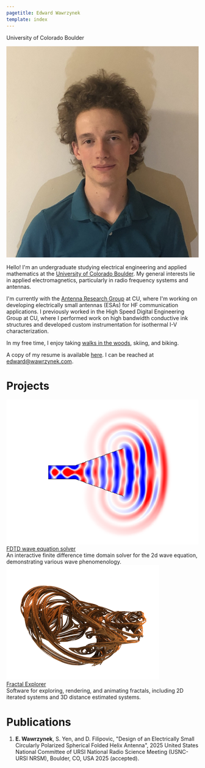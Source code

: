 ```yaml
---
pagetitle: Edward Wawrzynek
template: index
---
```


<p class="subtitle">University of Colorado Boulder</p>

<img src="images/edward_wawrzynek.jpg" class="headshot" alt="Edward R. Wawrzynek"/>

Hello! I'm an undergraduate studying electrical engineering and applied mathematics at the [University of Colorado Boulder](https://www.colorado.edu). My general interests lie in applied electromagnetics, particularly in radio frequency systems and antennas.

I'm currently with the [Antenna Research Group](https://www.colorado.edu/lab/antenna/) at CU, where I'm working on developing electrically small antennas (ESAs) for HF communication applications. I previously worked in the High Speed Digital Engineering Group at CU, where I performed work on high bandwidth conductive ink structures and developed custom instrumentation for isothermal I-V characterization.

In my free time, I enjoy taking [walks in the woods](/hiking.html), skiing, and biking. 

A copy of my resume is available [here](/resume.html). I can be reached at <a href="mailto: edward@wawrzynek.com">edward@wawrzynek.com</a>.

# Projects


<div class="project_cont">
<div class="project">
<div><img src="images/2024-05-28-fdtd-wave-equation/header.png"/></div>
<div class="project_title"><a href="fdtd_wave.html">FDTD wave equation solver</a></div>
<div class="project_summary">
An interactive finite difference time domain solver for the 2d wave equation, demonstrating various wave phenomenology.
</div>
<a class="project_link" href="fdtd_wave_eq.html"></a>
</div>
<div class="project">
<div><img src="images/2024-05-27-fractal-explorer/header3.png"/></div>
<div class="project_title"><a href="http://fractal.wawrzynek.com">Fractal Explorer</a></div>
<div class="project_summary">
Software for exploring, rendering, and animating fractals, including 2D iterated systems and 3D distance estimated systems.
</div>
<a class="project_link" href="http://fractal.wawrzynek.com"></a>
</div>
</div>

# Publications
1. <b>E. Wawrzynek</b>, S. Yen, and D. Filipovic, "Design of an Electrically Small Circularly Polarized Spherical Folded Helix Antenna", 2025 United States National Committee of URSI National Radio Science Meeting (USNC-URSI NRSM), Boulder, CO, USA 2025 (accepted).


